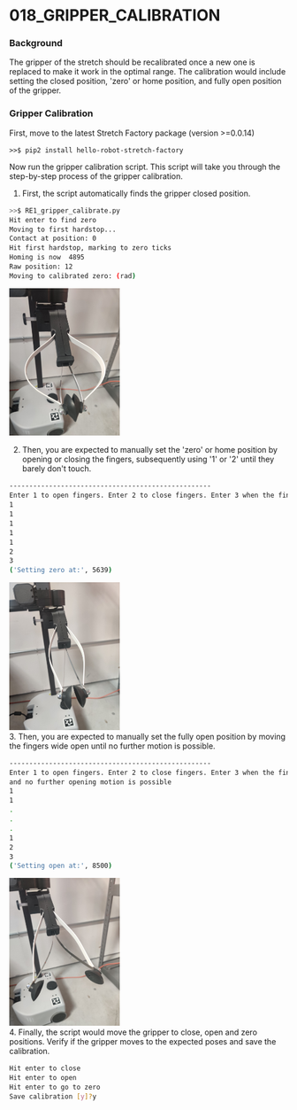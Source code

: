 # 018_GRIPPER_CALIBRATION

### **Background**

The gripper of the stretch should be recalibrated once a new one is replaced to make it work in the optimal range.
The calibration would include setting the closed position, 'zero' or home position, and fully open position of the gripper.

### Gripper Calibration
First, move to the latest Stretch Factory package (version >=0.0.14)

```
>>$ pip2 install hello-robot-stretch-factory
```
Now run the gripper calibration script. This script will take you through the step-by-step process of the gripper calibration.
1. First, the script automatically finds the gripper closed position.
```bash
>>$ RE1_gripper_calibrate.py 
Hit enter to find zero
Moving to first hardstop...
Contact at position: 0
Hit first hardstop, marking to zero ticks
Homing is now  4895
Raw position: 12
Moving to calibrated zero: (rad)
```
<img src="images/gripper_close_position.jpg" width="200"><br/>

2. Then, you are expected to manually set the 'zero' or home position by opening or closing the fingers, subsequently using '1' or '2' until they barely don't touch. 
```bash
---------------------------------------------------
Enter 1 to open fingers. Enter 2 to close fingers. Enter 3 when the fingertips are just barely not touching.
1
1
1
1
1
2
3
('Setting zero at:', 5639)
```
<img src="images/gripper_zero_position.jpg" width="200"><br/>
3. Then, you are expected to manually set the fully open position by moving the fingers wide open until no further motion is possible.
```bash
---------------------------------------------------
Enter 1 to open fingers. Enter 2 to close fingers. Enter 3 when the fingertips are fully open, 
and no further opening motion is possible
1
1
.
.
.
1
2
3
('Setting open at:', 8500)
```
<img src="images/gripper_open_position.jpg" width="200"><br/>
4. Finally, the script would move the gripper to close, open and zero positions. Verify if the gripper moves to the expected poses and save the calibration.
```bash
Hit enter to close
Hit enter to open
Hit enter to go to zero
Save calibration [y]?y
```



